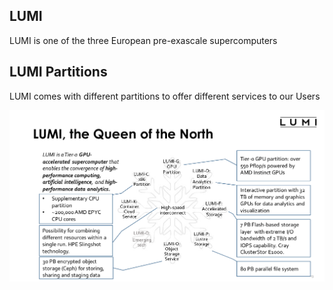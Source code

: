 ## LUMI

LUMI is one of the three European pre-exascale supercomputers
 
## LUMI Partitions

LUMI comes with different partitions to offer different services to our Users

[![LUMI Partitions](images/LUMI_partitions.png)](images/LUMI_partitions.png) 





